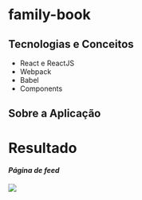 # family-book

## Tecnologias e Conceitos
* React e ReactJS
* Webpack
* Babel
* Components

## Sobre a Aplicação

# Resultado

#### *Página de feed* ####
![](/assets/screenshot-feeds.png)

